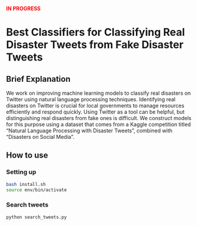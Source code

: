<font color="red"> **IN PROGRESS** </font>

# Best Classifiers for Classifying Real Disaster Tweets from Fake Disaster Tweets
## Brief Explanation
We work on improving machine learning models to classify real disasters on Twitter using natural language processing techniques. Identifying real disasters on Twitter is crucial for local governments to manage resources efficiently and respond quickly. Using Twitter as a tool can be helpful, but distinguishing real disasters from fake ones is difficult. We construct models for this purpose using a dataset that comes from a Kaggle competition titled “Natural Language Processing with Disaster Tweets”, combined with “Disasters on Social Media”.

## How to use
### Setting up
``` sh
bash install.sh
source env/bin/activate
```

### Search tweets
``` py
python search_tweets.py
```
